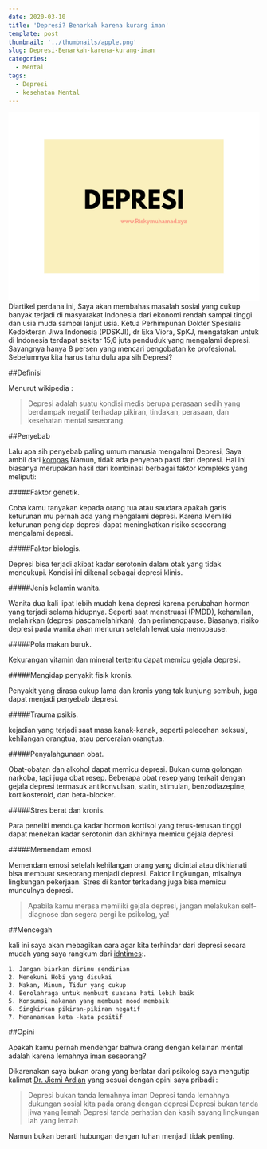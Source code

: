```yaml
---
date: 2020-03-10
title: 'Depresi? Benarkah karena kurang iman'
template: post
thumbnail: '../thumbnails/apple.png'
slug: Depresi-Benarkah-karena-kurang-iman
categories:
  - Mental
tags:
  - Depresi
  - kesehatan Mental
---
```

![](../images/depresi.png)
Diartikel perdana ini, Saya akan membahas masalah sosial yang cukup banyak terjadi di masyarakat Indonesia dari ekonomi rendah sampai tinggi dan usia muda sampai lanjut usia. Ketua Perhimpunan Dokter Spesialis Kedokteran Jiwa Indonesia (PDSKJI), dr Eka Viora, SpKJ, mengatakan untuk di Indonesia terdapat sekitar 15,6 juta penduduk yang mengalami depresi. Sayangnya hanya 8 persen yang mencari pengobatan ke profesional. Sebelumnya kita harus tahu dulu apa sih Depresi?

##Definisi

Menurut wikipedia :

> Depresi adalah suatu kondisi medis berupa perasaan sedih yang berdampak negatif terhadap pikiran, tindakan, perasaan, dan kesehatan mental seseorang.

##Penyebab

Lalu apa sih penyebab paling umum manusia mengalami Depresi, Saya ambil dari [kompas](https://lifestyle.kompas.com/read/2018/08/24/224147520/10-penyebab-depresi-yang-paling-umum)
Namun, tidak ada penyebab pasti dari depresi. Hal ini biasanya merupakan hasil dari kombinasi berbagai faktor kompleks yang meliputi: 

#####Faktor genetik. 

Coba kamu tanyakan kepada orang tua atau saudara apakah garis keturunan mu pernah ada yang mengalami depresi. Karena Memiliki keturunan pengidap depresi dapat meningkatkan risiko seseorang mengalami depresi. 

#####Faktor biologis. 

Depresi bisa terjadi akibat kadar serotonin dalam otak yang tidak mencukupi. Kondisi ini dikenal sebagai depresi klinis.
 
#####Jenis kelamin wanita. 

Wanita dua kali lipat lebih mudah kena depresi karena perubahan hormon yang terjadi selama hidupnya. Seperti saat menstruasi (PMDD), kehamilan, melahirkan (depresi pascamelahirkan), dan perimenopause. Biasanya, risiko depresi pada wanita akan menurun setelah lewat usia menopause. 

#####Pola makan buruk. 

Kekurangan vitamin dan mineral tertentu dapat memicu gejala depresi. 

#####Mengidap penyakit fisik kronis.

Penyakit yang dirasa cukup lama dan kronis yang tak kunjung sembuh, juga dapat menjadi penyebab depresi.

#####Trauma psikis.

kejadian yang terjadi saat masa kanak-kanak, seperti pelecehan seksual, kehilangan orangtua, atau perceraian orangtua. 

#####Penyalahgunaan obat. 

Obat-obatan dan alkohol dapat memicu depresi. Bukan cuma golongan narkoba, tapi juga obat resep. Beberapa obat resep yang terkait dengan gejala depresi termasuk antikonvulsan, statin, stimulan, benzodiazepine, kortikosteroid, dan beta-blocker. 

#####Stres berat dan kronis. 

Para peneliti menduga kadar hormon kortisol yang terus-terusan tinggi dapat menekan kadar serotonin dan akhirnya memicu gejala depresi. 

#####Memendam emosi. 

Memendam emosi setelah kehilangan orang yang dicintai atau dikhianati bisa membuat seseorang menjadi depresi. Faktor lingkungan, misalnya lingkungan pekerjaan. Stres di kantor terkadang juga bisa memicu munculnya depresi.

>Apabila kamu merasa memiliki gejala depresi, jangan melakukan self-diagnose dan segera pergi ke psikolog, ya!

##Mencegah

kali ini saya akan mebagikan cara agar kita terhindar dari depresi secara mudah yang saya rangkum dari [idntimes](www.idntimes.com):.


```terminal
1. Jangan biarkan dirimu sendirian
2. Menekuni Hobi yang disukai
3. Makan, Minum, Tidur yang cukup
4. Berolahraga untuk membuat suasana hati lebih baik
5. Konsumsi makanan yang membuat mood membaik
6. Singkirkan pikiran-pikiran negatif
7. Menanamkan kata -kata positif
```

##Opini

Apakah kamu pernah mendengar bahwa orang dengan kelainan mental adalah karena lemahnya iman seseorang?

Dikarenakan saya bukan orang yang berlatar dari psikolog saya mengutip kalimat [Dr. Jiemi Ardian](https://twitter.com/jiemiardian/status/984432486775013376?s=20) yang sesuai dengan opini saya pribadi :
>Depresi bukan tanda lemahnya iman
Depresi tanda lemahnya dukungan sosial kita pada orang dengan depresi
Depresi bukan tanda jiwa yang lemah
Depresi tanda perhatian dan kasih sayang lingkungan lah yang lemah

Namun bukan berarti hubungan dengan tuhan menjadi tidak penting.
